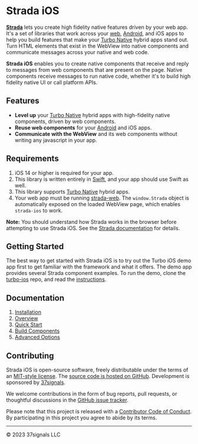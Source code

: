 # Strada iOS

**[Strada](https://strada.hotwired.dev)** lets you create high fidelity native features driven by your web app. It's a set of libraries that work across your [web](https://github.com/hotwired/strada-web), [Android](https://github.com/hotwired/strada-android), and iOS apps to help you build features that make your [Turbo Native](https://turbo.hotwired.dev/handbook/native) hybrid apps stand out. Turn HTML elements that exist in the WebView into native components and communicate messages across your native and web code.

**Strada iOS** enables you to create native components that receive and reply to messages from web components that are present on the page. Native components receive messages to run native code, whether it's to build high fidelity native UI or call platform APIs.

## Features
- **Level up** your [Turbo Native](https://turbo.hotwired.dev/handbook/native) hybrid apps with high-fidelity native components, driven by web components.
- **Reuse web components** for your [Android](https://github.com/hotwired/strada-android) and iOS apps.
- **Communicate with the WebView** and its web components without writing any javascript in your app.

## Requirements

1. iOS 14 or higher is required for your app.
1. This library is written entirely in [Swift](https://www.swift.org/), and your app should use Swift as well.
1. This library supports [Turbo Native](https://turbo.hotwired.dev/handbook/native) hybrid apps.
1. Your web app must be running [strada-web](https://github.com/hotwired/strada-web). The `window.Strada` object is automatically exposed on the loaded WebView page, which enables `strada-ios` to work.

**Note:** You should understand how Strada works in the browser before attempting to use Strada iOS. See the [Strada documentation](https://strada.hotwired.dev) for details.

## Getting Started
The best way to get started with Strada iOS is to try out the Turbo iOS demo app first to get familiar with the framework and what it offers. The demo app provides several Strada component examples. To run the demo, clone the [turbo-ios](https://github.com/hotwired/turbo-ios) repo, and read the [instructions](https://github.com/hotwired/turbo-ios/tree/main/Demo#readme).

## Documentation

1. [Installation](docs/INSTALLATION.md)
1. [Overview](docs/OVERVIEW.md)
1. [Quick Start](docs/QUICK-START.md)
1. [Build Components](docs/BUILD-COMPONENTS.md)
1. [Advanced Options](docs/ADVANCED-OPTIONS.md)

## Contributing

Strada iOS is open-source software, freely distributable under the terms of an [MIT-style license](LICENSE). The [source code is hosted on GitHub](https://github.com/hotwired/strada-ios). Development is sponsored by [37signals](https://37signals.com/).

We welcome contributions in the form of bug reports, pull requests, or thoughtful discussions in the [GitHub issue tracker](https://github.com/hotwired/strada-ios/issues).

Please note that this project is released with a [Contributor Code of Conduct](docs/CONDUCT.md). By participating in this project you agree to abide by its terms.

---------

© 2023 37signals LLC
